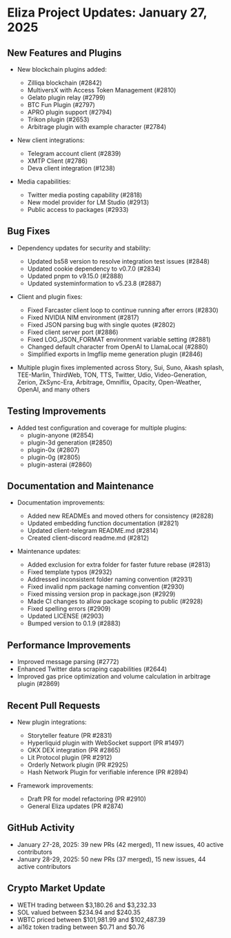 # Eliza Project Updates: January 27, 2025

## New Features and Plugins

- New blockchain plugins added:
  - Zilliqa blockchain (#2842)
  - MultiversX with Access Token Management (#2810)
  - Gelato plugin relay (#2799)
  - BTC Fun Plugin (#2797)
  - APRO plugin support (#2794)
  - Trikon plugin (#2653)
  - Arbitrage plugin with example character (#2784)

- New client integrations:
  - Telegram account client (#2839)
  - XMTP Client (#2786)
  - Deva client integration (#1238)

- Media capabilities:
  - Twitter media posting capability (#2818)
  - New model provider for LM Studio (#2913)
  - Public access to packages (#2933)

## Bug Fixes

- Dependency updates for security and stability:
  - Updated bs58 version to resolve integration test issues (#2848)
  - Updated cookie dependency to v0.7.0 (#2834)
  - Updated pnpm to v9.15.0 (#2888)
  - Updated systeminformation to v5.23.8 (#2887)

- Client and plugin fixes:
  - Fixed Farcaster client loop to continue running after errors (#2830)
  - Fixed NVIDIA NIM environment (#2817)
  - Fixed JSON parsing bug with single quotes (#2802)
  - Fixed client server port (#2886)
  - Fixed LOG_JSON_FORMAT environment variable setting (#2881)
  - Changed default character from OpenAI to LlamaLocal (#2880)
  - Simplified exports in Imgflip meme generation plugin (#2846)

- Multiple plugin fixes implemented across Story, Sui, Suno, Akash splash, TEE-Marlin, ThirdWeb, TON, TTS, Twitter, Udio, Video-Generation, Zerion, ZkSync-Era, Arbitrage, Omniflix, Opacity, Open-Weather, OpenAI, and many others

## Testing Improvements

- Added test configuration and coverage for multiple plugins:
  - plugin-anyone (#2854)
  - plugin-3d generation (#2850)
  - plugin-0x (#2807)
  - plugin-0g (#2805)
  - plugin-asterai (#2860)

## Documentation and Maintenance

- Documentation improvements:
  - Added new READMEs and moved others for consistency (#2828)
  - Updated embedding function documentation (#2821)
  - Updated client-telegram README.md (#2814)
  - Created client-discord readme.md (#2812)

- Maintenance updates:
  - Added exclusion for extra folder for faster future rebase (#2813)
  - Fixed template typos (#2932)
  - Addressed inconsistent folder naming convention (#2931)
  - Fixed invalid npm package naming convention (#2930)
  - Fixed missing version prop in package.json (#2929)
  - Made CI changes to allow package scoping to public (#2928)
  - Fixed spelling errors (#2909)
  - Updated LICENSE (#2903)
  - Bumped version to 0.1.9 (#2883)

## Performance Improvements

- Improved message parsing (#2772)
- Enhanced Twitter data scraping capabilities (#2644)
- Improved gas price optimization and volume calculation in arbitrage plugin (#2869)

## Recent Pull Requests

- New plugin integrations:
  - Storyteller feature (PR #2831)
  - Hyperliquid plugin with WebSocket support (PR #1497)
  - OKX DEX integration (PR #2865)
  - Lit Protocol plugin (PR #2912)
  - Orderly Network plugin (PR #2925)
  - Hash Network Plugin for verifiable inference (PR #2894)

- Framework improvements:
  - Draft PR for model refactoring (PR #2910)
  - General Eliza updates (PR #2874)

## GitHub Activity

- January 27-28, 2025: 39 new PRs (42 merged), 11 new issues, 40 active contributors
- January 28-29, 2025: 50 new PRs (37 merged), 15 new issues, 44 active contributors

## Crypto Market Update

- WETH trading between $3,180.26 and $3,232.33
- SOL valued between $234.94 and $240.35
- WBTC priced between $101,981.99 and $102,487.39
- ai16z token trading between $0.71 and $0.76